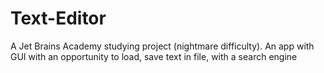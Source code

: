 # Text-Editor
A Jet Brains Academy studying project (nightmare difficulty).
An app with GUI with an opportunity to load, save text in file, with a search engine
